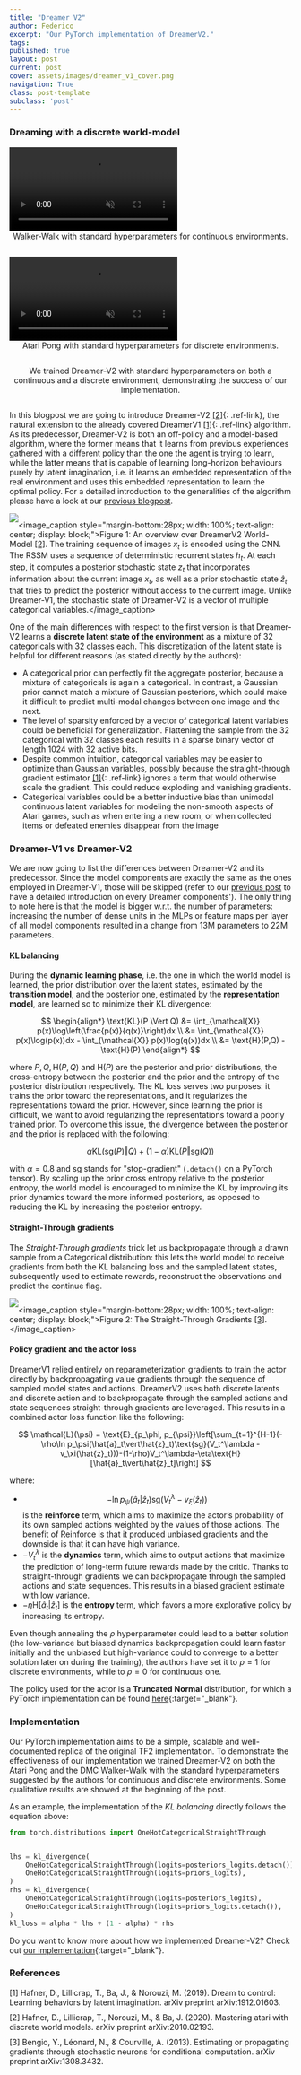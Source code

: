 ```yaml
---
title: "Dreamer V2"
author: Federico
excerpt: "Our PyTorch implementation of DreamerV2."
tags:
published: true
layout: post
current: post
cover: assets/images/dreamer_v1_cover.png
navigation: True
class: post-template
subclass: 'post'
---
```


### Dreaming with a discrete world-model

<div class="blog-img-wrapper video" id="fig-few" style="margin-bottom: 10px;">
    <div class="video-wrapper">
        <video muted autoplay loop controls>
            <source src="/assets/videos/dreamer_v2/dreamer_v2_dmc_walker_walk.mp4" type="video/mp4" />
        </video><image_caption style="margin-bottom:28px; width: 100%; text-align: center; display: block;">Walker-Walk with standard hyperparameters for continuous environments.</image_caption>
    </div>
    <div class="video-wrapper">
        <video muted autoplay loop controls>
            <source src="/assets/videos/dreamer_v2/dreamer_v2_atari_pong.mp4" type="video/mp4" />
        </video><image_caption style="margin-bottom:28px; width: 100%; text-align: center; display: block;">Atari Pong with standard hyperparameters for discrete environments.</image_caption>
    </div>
</div><image_caption style="margin-bottom:28px; width: 100%; text-align: center; display: block;">We trained Dreamer-V2 with standard hyperparameters on both a continuous and a discrete environment, demonstrating the success of our implementation.</image_caption>

In this blogpost we are going to introduce Dreamer-V2 [[2]](#ref-2){: .ref-link}, the natural extension to the already covered DreamerV1 [[1]](#ref-1){: .ref-link} algorithm. As its predecessor, Dreamer-V2 is both an off-policy and a model-based algorithm, where the former means that it learns from previous experiences gathered with a different policy than the one the agent is trying to learn, while the latter means that is capable of learning long-horizon behaviours purely by latent imagination, i.e. it learns an embedded representation of the real environment and uses this embedded representation to learn the optimal policy. For a detailed introduction to the generalities of the algorithm please have a look at our [previous blogpost]({{site.baseurl}}/2023/06/16/dreamer_v1.html).

<img id="fig-drm" src="{{site.baseurl}}/assets/images/dreamer_v2/dreamer-v2-arch.png" style="margin-bottom: 10px;" /><image_caption style="margin-bottom:28px; width: 100%; text-align: center; display: block;">Figure 1: An overview over DreamerV2 World-Model <a href="#ref-2" class="ref-link">[2]</a>. The training sequence of images $x_t$ is encoded using the CNN. The RSSM uses a sequence of deterministic recurrent states $h_t$. At each step, it computes a posterior stochastic state $z_t$ that incorporates information about the current image $x_t$, as well as a prior stochastic state $\hat{z}_t$ that tries to predict the posterior without access to the current image. Unlike Dreamer-V1, the stochastic state of Dreamer-V2 is a vector of multiple categorical variables.</image_caption>

One of the main differences with respect to the first version is that Dreamer-V2 learns a **discrete latent state of the environment** as a mixture of 32 categoricals with 32 classes each. This discretization of the latent state is helpful for different reasons (as stated directly by the authors):

* A categorical prior can perfectly fit the aggregate posterior, because a mixture of categoricals is again a categorical. In contrast, a Gaussian prior cannot match a mixture of Gaussian posteriors, which could make it difficult to predict multi-modal changes between one image and the next.
* The level of sparsity enforced by a vector of categorical latent variables could be beneficial for generalization. Flattening the sample from the 32 categorical with 32 classes each results in a sparse binary vector of length 1024 with 32 active bits.
* Despite common intuition, categorical variables may be easier to optimize than Gaussian variables, possibly because the straight-through gradient estimator [[1]](#ref-1){: .ref-link} ignores a term that would otherwise scale the gradient. This could reduce exploding and vanishing gradients.
* Categorical variables could be a better inductive bias than unimodal continuous latent variables for modeling the non-smooth aspects of Atari games, such as when entering a new room, or when collected items or defeated enemies disappear from the image

### Dreamer-V1 vs Dreamer-V2

We are now going to list the differences between Dreamer-V2 and its predecessor. Since the model components are exactly the same as the ones employed in Dreamer-V1, those will be skipped (refer to our [previous post]({{site.baseurl}}/2023/06/16/dreamer_v1.html) to have a detailed introduction on every Dreamer components'). The only thing to note here is that the model is bigger w.r.t. the number of parameters: increasing the number of dense units in the MLPs or feature maps per layer of all model components resulted in a change from 13M parameters to 22M parameters.

#### KL balancing

During the **dynamic learning phase**, i.e. the one in which the world model is learned, the prior distribution over the latent states, estimated by the **transition model**, and the posterior one, estimated by the **representation model**, are learned so to minimize their KL divergence:

$$
\begin{align*} 
    \text{KL}(P \Vert Q) &= \int_{\mathcal{X}} p(x)\log\left(\frac{p(x)}{q(x)}\right)dx \\
    &= \int_{\mathcal{X}} p(x)\log(p(x))dx - \int_{\mathcal{X}} p(x)\log(q(x))dx \\
    &= \text{H}(P,Q) - \text{H}(P)
\end{align*}
$$

where $P,Q,\text{H}(P,Q)$ and $\text{H}(P)$ are the posterior and prior distributions, the cross-entropy between the posterior and the prior and the entropy of the posterior distribution respectively. The KL loss serves two purposes: it trains the prior toward the representations, and it regularizes the representations toward the prior. However, since learning the prior is difficult, we want to avoid regularizing the representations toward a poorly trained prior. To overcome this issue, the divergence between the posterior and the prior is replaced with the following: 

$$
\alpha \text{KL}(\text{sg}(P) \Vert Q) + (1-\alpha)\text{KL}(P \Vert \text{sg}(Q))
$$

with $\alpha = 0.8$ and $\text{sg}$ stands for "stop-gradient" ($\texttt{.detach()}$ on a PyTorch tensor). By scaling up the prior cross entropy relative to the posterior entropy, the world model is encouraged to minimize the KL by improving its prior dynamics toward the more informed posteriors, as opposed to reducing the KL by increasing the posterior entropy.

#### Straight-Through gradients

The *Straight-Through gradients* trick let us backpropagate through a drawn sample from a Categorical distribution: this lets the world model to receive gradients from both the KL balancing loss and the sampled latent states, subsequently used to estimate rewards, reconstruct the observations and predict the continue flag.

<img id="fig-drm" src="{{site.baseurl}}/assets/images/dreamer_v2/straight-through.png" style="margin-bottom: 10px;" /><image_caption style="margin-bottom:28px; width: 100%; text-align: center; display: block;">Figure 2: The Straight-Through Gradients <a href="#ref-3" class="ref-link">[3]</a>.</image_caption>

#### Policy gradient and the actor loss

DreamerV1 relied entirely on reparameterization gradients to train the actor directly by backpropagating value gradients through the sequence of sampled model states and actions. DreamerV2 uses both discrete latents and discrete action and to backpropagate through the sampled actions and state sequences straight-through gradients are leveraged. This results in a combined actor loss function like the following:

$$
    \mathcal{L}(\psi) = \text{E}_{p_\phi, p_{\psi}}\left[\sum_{t=1}^{H-1}(-\rho\ln p_\psi(\hat{a}_t\vert\hat{z}_t)\text{sg}(V_t^\lambda - v_\xi(\hat{z}_t)))-(1-\rho)V_t^\lambda-\eta\text{H}[\hat{a}_t\vert\hat{z}_t]\right]
$$

where:

* $$ -\ln p_\psi(\hat{a}_t\vert\hat{z}_t)\text{sg}(V_t^\lambda - v_\xi(\hat{z}_t)) $$ is the **reinforce** term, which aims to maximize the actor’s probability of its own sampled actions weighted by the values of those actions.  The benefit of Reinforce is that it produced unbiased gradients and the downside is that it can have high variance.
* $-V_t^\lambda$ is the **dynamics** term, which aims to output actions that maximize the prediction of long-term future rewards made by the critic. Thanks to straight-through gradients we can backpropagate through the sampled actions and state sequences. This results in a biased gradient estimate with low variance.
* $-\eta\text{H}[\hat{a}_t\vert\hat{z}_t]$ is the **entropy** term, which favors a more explorative policy by increasing its entropy.

Even though annealing the $\rho$ hyperparameter could lead to a better solution (the low-variance but biased dynamics backpropagation could learn faster initially and the unbiased but high-variance could to converge to a better solution later on during the training), the authors have set it to $\rho=1$ for discrete environments, while to $\rho=0$ for continuous one.

The policy used for the actor is a **Truncated Normal** distribution, for which a PyTorch implementation can be found [here](https://github.com/toshas/torch_truncnorm){:target="_blank"}.

### Implementation

Our PyTorch implementation aims to be a simple, scalable and well-documented replica of the original TF2 implementation. To demonstrate the effectiveness of our implementation we trained Dreamer-V2 on both the Atari Pong and the DMC Walker-Walk with the standard hyperparameters suggested by the authors for continuous and discrete environments. Some qualitative results are showed at the beginning of the post. 

As an example, the implementation of the *KL balancing* directly follows the equation above:

```python
from torch.distributions import OneHotCategoricalStraightThrough


lhs = kl_divergence(
    OneHotCategoricalStraightThrough(logits=posteriors_logits.detach()),
    OneHotCategoricalStraightThrough(logits=priors_logits),
)
rhs = kl_divergence(
    OneHotCategoricalStraightThrough(logits=posteriors_logits),
    OneHotCategoricalStraightThrough(logits=priors_logits.detach()),
)
kl_loss = alpha * lhs + (1 - alpha) * rhs
```

Do you want to know more about how we implemented Dreamer-V2? Check out [our implementation](https://github.com/Eclectic-Sheep/sheeprl/tree/main/sheeprl/algos/dreamer_v2){:target="_blank"}.

### References

<div id="ref-1" class="ref" style="margin-bottom: 10px">[1] Hafner, D., Lillicrap, T., Ba, J., & Norouzi, M. (2019). Dream to control: Learning behaviors by latent imagination. arXiv preprint arXiv:1912.01603.</div>

<div id="ref-2" class="ref" style="margin-bottom: 10px">[2] Hafner, D., Lillicrap, T., Norouzi, M., & Ba, J. (2020). Mastering atari with discrete world models. arXiv preprint arXiv:2010.02193.</div>

<div id="ref-3" class="ref">[3] Bengio, Y., Léonard, N., & Courville, A. (2013). Estimating or propagating gradients through stochastic neurons for conditional computation. arXiv preprint arXiv:1308.3432.</div>